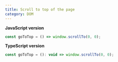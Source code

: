```yaml
---
title: Scroll to top of the page
category: DOM
---
```


**JavaScript version**

```js
const goToTop = () => window.scrollTo(0, 0);
```

**TypeScript version**

```js
const goToTop = (): void => window.scrollTo(0, 0);
```
